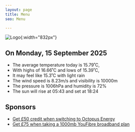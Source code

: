 ```yaml
---
layout: page
title: Menu
seo: Menu

---
```


![Logo](/images/logo.jpg){:width="832px"}

<!-- weather_marker starts -->
## On Monday, 15 September 2025

- The average temperature today is 15.79˚C,
- With highs of 16.66˚C and lows of 15.39˚C,
- It may feel like 15.3˚C with light rain
- The wind speed is 8.23m/s and visibility is 10000m
- The pressure is 1006hPa and humidity is 72%
- The sun will rise at 05:43 and set at 18:24

<!-- weather_marker ends -->

## Sponsors

- [Get £50 credit when switching to Octopus Energy](https://bit.ly/3oD1nnS)
- [Get £75 when taking a 1000mb YouFibre broadband plan](https://aklam.io/91zWhU?)
